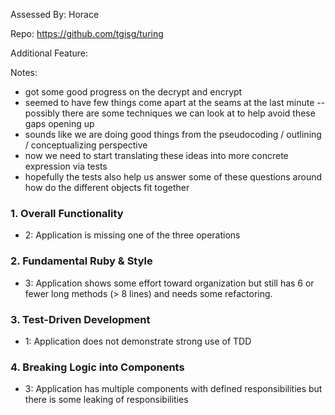 Assessed By: Horace

Repo: https://github.com/tgisg/turing

Additional Feature:

Notes:

* got some good progress on the decrypt and encrypt
* seemed to have few things come apart at the seams at the last minute -- possibly there are some techniques we can look at to help avoid these gaps opening up
* sounds like we are doing good things from the pseudocoding / outlining / conceptualizing perspective
* now we need to start translating these ideas into more concrete expression via tests
* hopefully the tests also help us answer some of these questions around how do the different objects fit together

### 1. Overall Functionality

* 2: Application is missing one of the three operations

### 2. Fundamental Ruby & Style

* 3:  Application shows some effort toward organization but still has 6 or fewer long methods (> 8 lines) and needs some refactoring.

### 3. Test-Driven Development

* 1: Application does not demonstrate strong use of TDD

### 4. Breaking Logic into Components

* 3: Application has multiple components with defined responsibilities but there is some leaking of responsibilities
